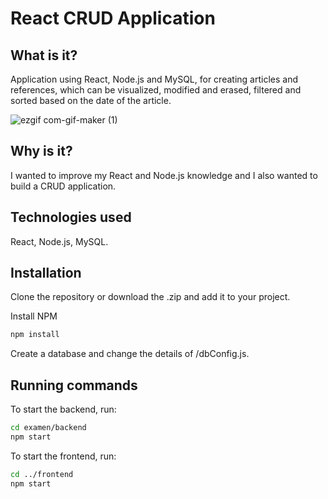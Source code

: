 # React CRUD Application

## What is it?

Application using React, Node.js and MySQL, for creating articles and references, which can be visualized, modified and erased, filtered and sorted based on the date of the article.

![ezgif com-gif-maker (1)](https://user-images.githubusercontent.com/72099239/186222646-ab18d767-b165-4341-bb21-5285a3412702.gif)

## Why is it?

I wanted to improve my React and Node.js knowledge and I also wanted to build a CRUD application.

## Technologies used

React, Node.js, MySQL.

## Installation

Clone the repository or download the .zip and add it to your project.

Install NPM

```bash
npm install
```

Create a database and change the details of /dbConfig.js.

## Running commands

To start the backend, run:

```bash
cd examen/backend
npm start
```

To start the frontend, run:

```bash
cd ../frontend
npm start
```
